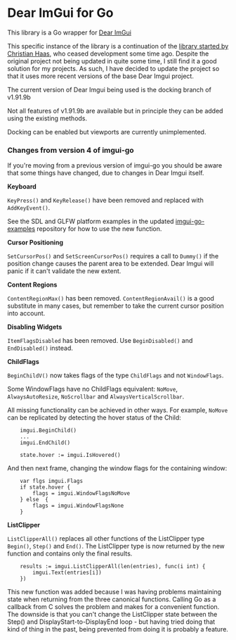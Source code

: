 # Dear ImGui for Go

This library is a Go wrapper for [Dear ImGui](https://github.com/ocornut/imgui)

This specific instance of the library is a continuation of the [library started by Christian Haas](https://github.com/inkyblackness/imgui-go), who ceased development some time ago. Despite the original project not being updated in quite some time, I still find it a good solution for my projects. As such, I have decided to update the project so that it uses more recent versions of the base Dear Imgui project.

The current version of Dear Imgui being used is the docking branch of v1.91.9b

Not all features of v1.91.9b are available but in principle they can be added using the existing methods.

Docking can be enabled but viewports are currently unimplemented.

### Changes from version 4 of imgui-go

If you're moving from a previous version of imgui-go you should be aware that some things have changed, due to changes in Dear Imgui itself.

__Keyboard__

`KeyPress()` and `KeyRelease()` have been removed and replaced with `AddKeyEvent()`.
 
See the SDL and GLFW platform examples in the updated [imgui-go-examples](https://github.com/JetSetIlly/imgui-go-examples) repository for how to use the new function.

__Cursor Positioning__

`SetCursorPos()` and `SetScreenCursorPos()` requires a call to `Dummy()` if the position change causes the parent area to be extended. Dear Imgui will panic if it can't validate the new extent.

__Content Regions__

`ContentRegionMax()` has been removed. `ContentRegionAvail()` is a good substitute in many cases, but remember to take the current cursor position into account.

__Disabling Widgets__

`ItemFlagsDisabled` has been removed. Use `BeginDisabled()` and `EndDisabled()` instead.

__ChildFlags__

`BeginChildV()` now takes flags of the type `ChildFlags` and not `WindowFlags`.
 
Some WindowFlags have no ChildFlags equivalent: `NoMove`, `AlwaysAutoResize`, `NoScrollbar` and `AlwaysVerticalScrollbar`.

All missing functionality can be achieved in other ways. For example, `NoMove` can be replicated by detecting the hover status of the Child:

		imgui.BeginChild()
		...
		imgui.EndChild()
		
		state.hover := imgui.IsHovered()
	
And then next frame, changing the window flags for the containing window:

		var flgs imgui.Flags
		if state.hover {
			flags = imgui.WindowFlagsNoMove
		} else  {
			flags = imgui.WindowFlagsNone
		}

__ListClipper__

`ListClipperAll()` replaces all other functions of the ListClipper type `Begin()`, `Step()` and `End()`. The ListClipper type is now returned by the new function and contains only the final results.

		results := imgui.ListClipperAll(len(entries), func(i int) {
			imgui.Text(entries[i])
		})

This new function was added because I was having problems maintaining state when returning from the three canonical functions. Calling Go as a callback from C solves the problem and makes for a convenient function. The downside is that you can't change the ListClipper state between the Step() and DisplayStart-to-DisplayEnd loop - but having tried doing that kind of thing in the past, being prevented from doing it is probably a feature.
